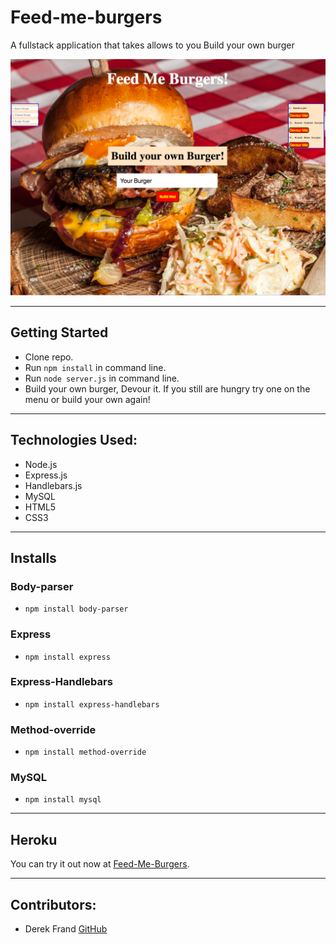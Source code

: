 # Feed-me-burgers
A fullstack application that takes allows to you Build your own burger

 ![Feed Me Burgers!](./public/assets/images/Burger.png)

 ***
## Getting Started

 - Clone repo.
 - Run `npm install` in command line.
 - Run `node server.js` in command line.
 - Build your own burger, Devour it. If you still are hungry try one on the menu or build your own again! 

***
## Technologies Used:

 * Node.js
 * Express.js
 * Handlebars.js
 * MySQL
 * HTML5
 * CSS3

***
##  Installs

### Body-parser
 - `npm install body-parser`

### Express
 - `npm install express`
 
### Express-Handlebars
 - `npm install express-handlebars`

### Method-override
 - `npm install method-override`

### MySQL
 - `npm install mysql`
***
## Heroku
You can try it out now at [Feed-Me-Burgers](https://arcane-escarpment-22495.herokuapp.com/).

***
## Contributors: 

 - Derek Frand [GitHub](https://github.com/Dfrand)
 